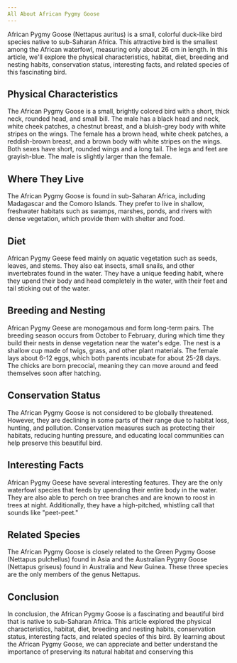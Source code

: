 ```yaml
---
All About African Pygmy Goose
---
```

African Pygmy Goose (Nettapus auritus) is a small, colorful duck-like bird species native to sub-Saharan Africa. This attractive bird is the smallest among the African waterfowl, measuring only about 26 cm in length. In this article, we'll explore the physical characteristics, habitat, diet, breeding and nesting habits, conservation status, interesting facts, and related species of this fascinating bird.

## Physical Characteristics
The African Pygmy Goose is a small, brightly colored bird with a short, thick neck, rounded head, and small bill. The male has a black head and neck, white cheek patches, a chestnut breast, and a bluish-grey body with white stripes on the wings. The female has a brown head, white cheek patches, a reddish-brown breast, and a brown body with white stripes on the wings. Both sexes have short, rounded wings and a long tail. The legs and feet are grayish-blue. The male is slightly larger than the female.

## Where They Live
The African Pygmy Goose is found in sub-Saharan Africa, including Madagascar and the Comoro Islands. They prefer to live in shallow, freshwater habitats such as swamps, marshes, ponds, and rivers with dense vegetation, which provide them with shelter and food.

## Diet
African Pygmy Geese feed mainly on aquatic vegetation such as seeds, leaves, and stems. They also eat insects, small snails, and other invertebrates found in the water. They have a unique feeding habit, where they upend their body and head completely in the water, with their feet and tail sticking out of the water.

## Breeding and Nesting
African Pygmy Geese are monogamous and form long-term pairs. The breeding season occurs from October to February, during which time they build their nests in dense vegetation near the water's edge. The nest is a shallow cup made of twigs, grass, and other plant materials. The female lays about 6-12 eggs, which both parents incubate for about 25-28 days. The chicks are born precocial, meaning they can move around and feed themselves soon after hatching.

## Conservation Status
The African Pygmy Goose is not considered to be globally threatened. However, they are declining in some parts of their range due to habitat loss, hunting, and pollution. Conservation measures such as protecting their habitats, reducing hunting pressure, and educating local communities can help preserve this beautiful bird.

## Interesting Facts
African Pygmy Geese have several interesting features. They are the only waterfowl species that feeds by upending their entire body in the water. They are also able to perch on tree branches and are known to roost in trees at night. Additionally, they have a high-pitched, whistling call that sounds like "peet-peet."

## Related Species
The African Pygmy Goose is closely related to the Green Pygmy Goose (Nettapus pulchellus) found in Asia and the Australian Pygmy Goose (Nettapus griseus) found in Australia and New Guinea. These three species are the only members of the genus Nettapus.

## Conclusion
In conclusion, the African Pygmy Goose is a fascinating and beautiful bird that is native to sub-Saharan Africa. This article explored the physical characteristics, habitat, diet, breeding and nesting habits, conservation status, interesting facts, and related species of this bird. By learning about the African Pygmy Goose, we can appreciate and better understand the importance of preserving its natural habitat and conserving this
